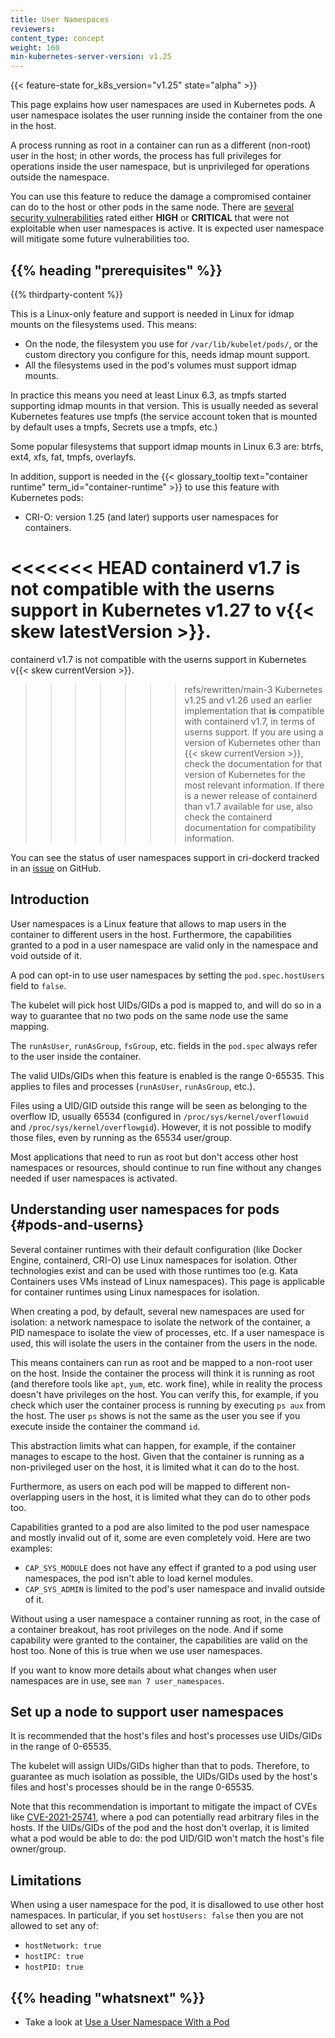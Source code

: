 ```yaml
---
title: User Namespaces
reviewers:
content_type: concept
weight: 160
min-kubernetes-server-version: v1.25
---
```


<!-- overview -->
{{< feature-state for_k8s_version="v1.25" state="alpha" >}}

This page explains how user namespaces are used in Kubernetes pods. A user
namespace isolates the user running inside the container from the one
in the host.

A process running as root in a container can run as a different (non-root) user
in the host; in other words, the process has full privileges for operations
inside the user namespace, but is unprivileged for operations outside the
namespace.

You can use this feature to reduce the damage a compromised container can do to
the host or other pods in the same node. There are [several security
vulnerabilities][KEP-vulns] rated either **HIGH** or **CRITICAL** that were not
exploitable when user namespaces is active. It is expected user namespace will
mitigate some future vulnerabilities too.

[KEP-vulns]: https://github.com/kubernetes/enhancements/tree/217d790720c5aef09b8bd4d6ca96284a0affe6c2/keps/sig-node/127-user-namespaces#motivation

<!-- body -->
## {{% heading "prerequisites" %}}

{{% thirdparty-content %}}

This is a Linux-only feature and support is needed in Linux for idmap mounts on
the filesystems used. This means:

* On the node, the filesystem you use for `/var/lib/kubelet/pods/`, or the
  custom directory you configure for this, needs idmap mount support.
* All the filesystems used in the pod's volumes must support idmap mounts.

In practice this means you need at least Linux 6.3, as tmpfs started supporting
idmap mounts in that version. This is usually needed as several Kubernetes
features use tmpfs (the service account token that is mounted by default uses a
tmpfs, Secrets use a tmpfs, etc.)

Some popular filesystems that support idmap mounts in Linux 6.3 are: btrfs,
ext4, xfs, fat, tmpfs, overlayfs.

In addition, support is needed in the 
{{< glossary_tooltip text="container runtime" term_id="container-runtime" >}}
to use this feature with Kubernetes pods:

* CRI-O: version 1.25 (and later) supports user namespaces for containers.

<<<<<<< HEAD
containerd v1.7 is not compatible with the userns support in Kubernetes v1.27 to v{{< skew latestVersion >}}.
=======
containerd v1.7 is not compatible with the userns support in Kubernetes v{{< skew currentVersion >}}.
>>>>>>> refs/rewritten/main-3
Kubernetes v1.25 and v1.26 used an earlier implementation that **is** compatible with containerd v1.7,
in terms of userns support.
If you are using a version of Kubernetes other than {{< skew currentVersion >}},
check the documentation for that version of Kubernetes for the most relevant information.
If there is a newer release of containerd than v1.7 available for use, also check the containerd
documentation for compatibility information.

You can see the status of user namespaces support in cri-dockerd tracked in an [issue][CRI-dockerd-issue]
on GitHub.

[CRI-dockerd-issue]: https://github.com/Mirantis/cri-dockerd/issues/74

## Introduction

User namespaces is a Linux feature that allows to map users in the container to
different users in the host. Furthermore, the capabilities granted to a pod in
a user namespace are valid only in the namespace and void outside of it.

A pod can opt-in to use user namespaces by setting the `pod.spec.hostUsers` field
to `false`.

The kubelet will pick host UIDs/GIDs a pod is mapped to, and will do so in a way
to guarantee that no two pods on the same node use the same mapping.

The `runAsUser`, `runAsGroup`, `fsGroup`, etc. fields in the `pod.spec` always
refer to the user inside the container.

The valid UIDs/GIDs when this feature is enabled is the range 0-65535. This
applies to files and processes (`runAsUser`, `runAsGroup`, etc.).

Files using a UID/GID outside this range will be seen as belonging to the
overflow ID, usually 65534 (configured in `/proc/sys/kernel/overflowuid` and
`/proc/sys/kernel/overflowgid`). However, it is not possible to modify those
files, even by running as the 65534 user/group.

Most applications that need to run as root but don't access other host
namespaces or resources, should continue to run fine without any changes needed
if user namespaces is activated.

## Understanding user namespaces for pods {#pods-and-userns}

Several container runtimes with their default configuration (like Docker Engine,
containerd, CRI-O) use Linux namespaces for isolation. Other technologies exist
and can be used with those runtimes too (e.g. Kata Containers uses VMs instead of
Linux namespaces). This page is applicable for container runtimes using Linux
namespaces for isolation.

When creating a pod, by default, several new namespaces are used for isolation:
a network namespace to isolate the network of the container, a PID namespace to
isolate the view of processes, etc. If a user namespace is used, this will
isolate the users in the container from the users in the node.

This means containers can run as root and be mapped to a non-root user on the
host. Inside the container the process will think it is running as root (and
therefore tools like `apt`, `yum`, etc. work fine), while in reality the process
doesn't have privileges on the host. You can verify this, for example, if you
check which user the container process is running by executing `ps aux` from
the host. The user `ps` shows is not the same as the user you see if you
execute inside the container the command `id`.

This abstraction limits what can happen, for example, if the container manages
to escape to the host. Given that the container is running as a non-privileged
user on the host, it is limited what it can do to the host.

Furthermore, as users on each pod will be mapped to different non-overlapping
users in the host, it is limited what they can do to other pods too.

Capabilities granted to a pod are also limited to the pod user namespace and
mostly invalid out of it, some are even completely void. Here are two examples:
- `CAP_SYS_MODULE` does not have any effect if granted to a pod using user
namespaces, the pod isn't able to load kernel modules.
- `CAP_SYS_ADMIN` is limited to the pod's user namespace and invalid outside
of it.

Without using a user namespace a container running as root, in the case of a
container breakout, has root privileges on the node. And if some capability were
granted to the container, the capabilities are valid on the host too. None of
this is true when we use user namespaces.

If you want to know more details about what changes when user namespaces are in
use, see `man 7 user_namespaces`.

## Set up a node to support user namespaces

It is recommended that the host's files and host's processes use UIDs/GIDs in
the range of 0-65535.

The kubelet will assign UIDs/GIDs higher than that to pods. Therefore, to
guarantee as much isolation as possible, the UIDs/GIDs used by the host's files
and host's processes should be in the range 0-65535.

Note that this recommendation is important to mitigate the impact of CVEs like
[CVE-2021-25741][CVE-2021-25741], where a pod can potentially read arbitrary
files in the hosts. If the UIDs/GIDs of the pod and the host don't overlap, it
is limited what a pod would be able to do: the pod UID/GID won't match the
host's file owner/group.

[CVE-2021-25741]: https://github.com/kubernetes/kubernetes/issues/104980

## Limitations

When using a user namespace for the pod, it is disallowed to use other host
namespaces. In particular, if you set `hostUsers: false` then you are not
allowed to set any of:

 * `hostNetwork: true`
 * `hostIPC: true`
 * `hostPID: true`

## {{% heading "whatsnext" %}}

* Take a look at [Use a User Namespace With a Pod](/docs/tasks/configure-pod-container/user-namespaces/)
